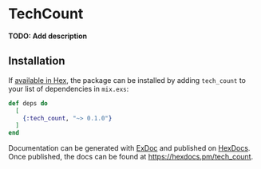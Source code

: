 # TechCount

**TODO: Add description**

## Installation

If [available in Hex](https://hex.pm/docs/publish), the package can be installed
by adding `tech_count` to your list of dependencies in `mix.exs`:

```elixir
def deps do
  [
    {:tech_count, "~> 0.1.0"}
  ]
end
```

Documentation can be generated with [ExDoc](https://github.com/elixir-lang/ex_doc)
and published on [HexDocs](https://hexdocs.pm). Once published, the docs can
be found at <https://hexdocs.pm/tech_count>.

